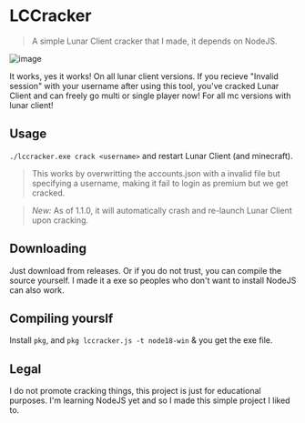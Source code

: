 # LCCracker
> A simple Lunar Client cracker that I made, it depends on NodeJS.



![image](https://github.com/ashishagarwal2023/LunarCracker/assets/83082760/5d895f11-8fad-475d-9f2b-99ca9d64bbc1)




It works, yes it works! On all lunar client versions. If you recieve "Invalid session" with your username after using this tool, you've cracked Lunar Client and can freely go multi or single player now! For all mc versions with lunar client!

## Usage
`./lccracker.exe crack <username>` and restart Lunar Client (and minecraft).
> This works by overwritting the accounts.json with a invalid file but specifying a username, making it fail to login as premium but we get cracked.

> _New:_ As of 1.1.0, it will automatically crash and re-launch Lunar Client upon cracking.

## Downloading
Just download from releases. Or if you do not trust, you can compile the source yourself. I made it a exe so peoples who don't want to install NodeJS can also work.

## Compiling yourslf
Install `pkg`, and `pkg lccracker.js -t node18-win` & you get the exe file.

## Legal
I do not promote cracking things, this project is just for educational purposes. I'm learning NodeJS yet and so I made this simple project I liked to.
